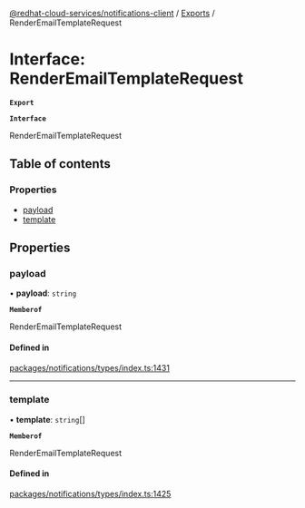 [@redhat-cloud-services/notifications-client](../README.md) / [Exports](../modules.md) / RenderEmailTemplateRequest

# Interface: RenderEmailTemplateRequest

**`Export`**

**`Interface`**

RenderEmailTemplateRequest

## Table of contents

### Properties

- [payload](RenderEmailTemplateRequest.md#payload)
- [template](RenderEmailTemplateRequest.md#template)

## Properties

### payload

• **payload**: `string`

**`Memberof`**

RenderEmailTemplateRequest

#### Defined in

[packages/notifications/types/index.ts:1431](https://github.com/RedHatInsights/javascript-clients/blob/master/packages/notifications/types/index.ts#L1431)

___

### template

• **template**: `string`[]

**`Memberof`**

RenderEmailTemplateRequest

#### Defined in

[packages/notifications/types/index.ts:1425](https://github.com/RedHatInsights/javascript-clients/blob/master/packages/notifications/types/index.ts#L1425)
